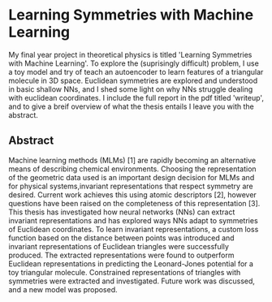 # Learning Symmetries with Machine Learning
My final year project in theoretical physics is titled 'Learning Symmetries with Machine Learning'. To explore the (suprisingly difficult) problem, I use a toy model and try of teach an autoencoder to learn features of a triangular molecule in 3D space. Euclidean symmetries are explored and understood in basic shallow NNs, and I shed some light on why NNs struggle dealing with euclidean coordinates. I include the full report in the pdf titled 'writeup', and to give a breif overview of what the thesis entails I leave you with the abstract.


## Abstract
Machine learning methods (MLMs) [1] are rapidly becoming an alternative means of describing chemical environments. Choosing the representation of the geometric data used is an important design decision for MLMs and for physical systems,invariant representations that respect symmetry are desired. Current work achieves this using atomic descriptors [2], however questions have been raised on the completeness of this representation [3]. This thesis has investigated how neural networks (NNs) can extract invariant representations and has explored ways NNs adapt to symmetries of Euclidean coordinates. To learn invariant representations, a custom loss function based on the distance between points was introduced and invariant representations of Euclidean triangles were successfully produced. The extracted representations were found to outperform Euclidean representations in predicting the Leonard-Jones potential for a toy triangular molecule. Constrained representations of triangles with symmetries were extracted and investigated. Future work was discussed, and a new model was proposed.

